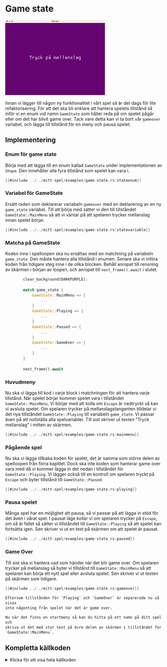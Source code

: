 # Game state

![Screenshot](images/game-state.gif#center)

Innan vi lägger till någon ny funktionalitet i vårt spel så är det dags för
lite refaktorisering. För att det ska bli enklare att hantera spelets
tillstånd så inför vi en enum vid namn `GameState` som håller reda på om
spelet pågår eller om det har blivit game over. Tack vare detta kan vi ta bort
vår `gameover` variabel, och lägga till tillstånd för en meny och pausa
spelet.

## Implementering

### Enum för game state

Börja med att lägga till en enum kallad `GameState` under implementationen av
`Shape`. Den innehåller alla fyra tillstånd som spelet kan vara i.

```rust
{{#include ../../mitt-spel/examples/game-state.rs:stateenum}}
```

### Variabel för GameState
Ersätt raden som deklarerar variabeln `gameover` med en deklarering av en ny
`game_state` variabel. Till att börja med sätter vi den till tillståndet
`GameState::MainMenu` så att vi väntar på att spelaren trycker mellanslag
innan spelet börjar.

```rust
{{#include ../../mitt-spel/examples/game-state.rs:statevariable}}
```

### Matcha på GameState

Koden inne i spelloopen ska nu ersättas med en matchning på variabeln
`game_state`. Den måste hantera alla tillstånd i enumen. Senare ska vi införa
koden från tidigare steg inne i de olika blocken. Behåll anropet till rensning
av skärmen i början av loopen, och anropet till `next_frame().await` i slutet.

```rust [hl,3-16]
        clear_background(DARKPURPLE);

        match game_state {
            GameState::MainMenu => {
                ...
            }
            GameState::Playing => {
                ...
            }
            GameState::Paused => {
                ...
            }
            GameState::GameOver => {
                ...
            }
        }

        next_frame().await
```

### Huvudmeny

Nu ska vi lägga till kod i varje block i matchningen för att hantera varje
tillstånd. När spelet börjar kommer spelet vara i tillståndet
`GameState::MainMenu`. Vi börjar med att kolla om `Escape` är nedtryckt så kan
vi avsluta spelet. Om spelaren trycker på mellanslagstangenten tilldelar vi
det nya tillståndet `GameState::Playing` till variabeln `game_state`. Vi
passar även på att nollställa alla spelvariabler. Till sist skriver ut texten
"Tryck mellanslag" i mitten av skärmen.

```rust
{{#include ../../mitt-spel/examples/game-state.rs:mainmenu}}
```

### Pågående spel

Nu ska vi lägga tillbaka koden för spelet, det är samma som större delen av
spelloopen från förra kapitlet. Dock ska inte koden som hanterar game over vara
med då vi kommer lägga in det nedan i tillståndet för `GameState::Playing`. Vi
lägger också till en kontroll om spelaren tryckt på `Escape` och byter
tillstånd till `GameState::Paused`.

```rust [hl,1,24-26,108]
{{#include ../../mitt-spel/examples/game-state.rs:playing}}
```

### Pausa spelet

Många spel har en möjlighet att pausa, så vi passar på att lägga in stöd för
det även i vårat spel. I pausat läge kollar vi om spelaren trycker på
`Escape`, om så är fallet så sätter vi tillståndet till `GameState::Playing`
så att spelet kan fortsätta igen. Sen skriver vi ut en text på skärmen om att
spelet är pausat.

```rust
{{#include ../../mitt-spel/examples/game-state.rs:paused}}
```

### Game Over

Till sist ska vi hantera vad som händer när det blir game over. Om spelaren
trycker på mellanslag så byter vi tillstånd till `GameState::MainMenu` så att
spelaren kan börja ett nytt spel eller avsluta spelet. Sen skriver vi ut
texten på skärmen som tidigare.

```rust
{{#include ../../mitt-spel/examples/game-state.rs:gameover}}
```

```admonish note
Eftersom tillstånden för `Playing` och `GameOver` är separerade nu så visas
inte någonting från spelet när det är game over.
```

```admonish tip
Nu när det finns en startmeny så kan du hitta på ett namn på ditt spel och
skriva ut det med stor text på övre delen av skärmen i tillståndet för
`GameState::MainMenu`.
```

<div class="noprint">

## Kompletta källkoden

<details>
  <summary>Klicka för att visa hela källkoden</summary>

```rust
{{#include ../../mitt-spel/examples/game-state.rs:all}}
```
</details>
</div>

